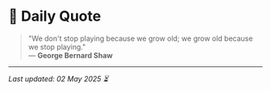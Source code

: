 # 📜 Daily Quote

> "We don't stop playing because we grow old; we grow old because we stop playing."  
> — **George Bernard Shaw**

---

_Last updated: 02 May 2025 ⏳_
